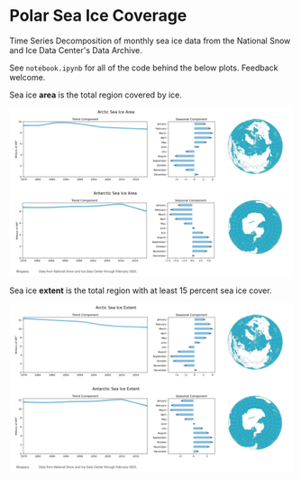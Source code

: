 # Polar Sea Ice Coverage
Time Series Decomposition of monthly sea ice data from the National Snow and Ice Data Center's Data Archive.

See `notebook.ipynb` for all of the code behind the below plots. Feedback welcome.

Sea ice **area** is the total region covered by ice.

![alt text](https://raw.githubusercontent.com/willgeary/PolarSeaIceCoverage/main/outputs/Sea%20Ice%20Area.png)

Sea ice **extent** is the total region with at least 15 percent sea ice cover.

![alt text](https://raw.githubusercontent.com/willgeary/PolarSeaIceCoverage/main/outputs/Sea%20Ice%20Extent.png)
